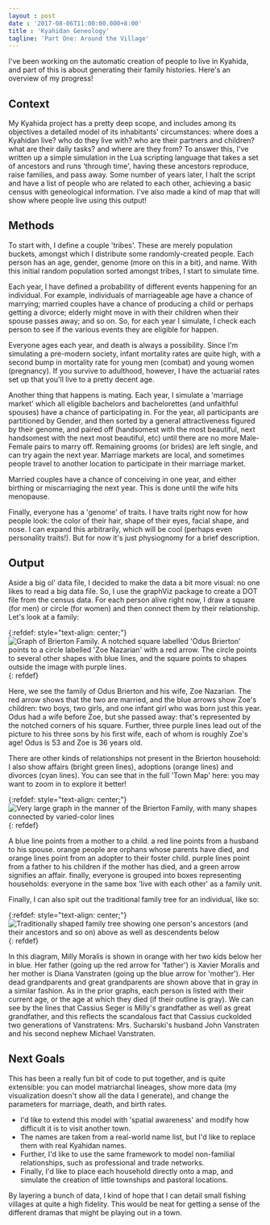 ```yaml
---
layout : post
date : '2017-08-06T11:00:00.000+8:00'
title : 'Kyahidan Geneology'
tagline: 'Part One: Around the Village' 
---
```


I've been working on the automatic creation of people to live in Kyahida, and part of this is about generating their family histories. Here's an overview of my progress!

## Context

My Kyahida project has a pretty deep scope, and includes among its objectives a detailed model of its inhabitants' circumstances: where does a Kyahidan live? who do they live with? who are their partners and children? what are their daily tasks? and where are they from? To answer this, I've written up a simple simulation in the Lua scripting language that takes a set of ancestors and runs 'through time', having these ancestors reproduce, raise families, and pass away. Some number of years later, I halt the script and have a list of people who are related to each other, achieving a basic census with geneological information. I've also made a kind of map that will show where people live using this output!

## Methods

To start with, I define a couple 'tribes'. These are merely population buckets, amongst which I distribute some randomly-created people. Each person has an age, gender, genome (more on this in a bit), and name. With this initial random population sorted amongst tribes, I start to simulate time.

Each year, I have defined a probability of different events happening for an individual. For example, individuals of marriageable age have a chance of marrying; married couples have a chance of producing a child or perhaps getting a divorce; elderly might move in with their children when their spouse passes away; and so on. So, for each year I simulate, I check each person to see if the various events they are eligible for happen.

Everyone ages each year, and death is always a possibility. Since I'm simulating a pre-modern society, infant mortality rates are quite high, with a second bump in mortality rate for young men (combat) and young women (pregnancy). If you survive to adulthood, however, I have the actuarial rates set up that you'll live to a pretty decent age.

Another thing that happens is mating. Each year, I simulate a 'marriage market' which all eligible bachelors and bachelorettes (and unfaithful spouses) have a chance of participating in. For the year, all participants are partitioned by Gender, and then sorted by a general attractiveness figured by their genome, and paired off (handsomest with the most beautiful, next handsomest with the next most beautiful, etc) until there are no more Male-Female pairs to marry off. Remaining grooms (or brides) are left single, and can try again the next year. Marriage markets are local, and sometimes people travel to another location to participate in their marriage market.

Married couples have a chance of conceiving in one year, and either birthing or miscarriaging the next year. This is done until the wife hits menopause.

Finally, everyone has a 'genome' of traits. I have traits right now for how people look: the color of their hair, shape of their eyes, facial shape, and nose. I can expand this arbitrarily, which will be cool (perhaps even personality traits!). But for now it's just physiognomy for a brief description.

## Output

Aside a big ol' data file, I decided to make the data a bit more visual: no one likes to read a big data file. So, I use the graphViz package to create a DOT file from the census data. For each person alive right now, I draw a square (for men) or circle (for women) and then connect them by their relationship. Let's look at a family: 

{:refdef: style="text-align: center;"}
![Graph of Brierton Family. A notched square labelled 'Odus Brierton' points to a circle labelled 'Zoe Nazarian' with a red arrow. The circle points to several other shapes with blue lines, and the square points to shapes outside the image with purple lines. ]({{site.url}}/assets/BriertonFamily.svg)
{: refdef}

Here, we see the family of Odus Brierton and his wife, Zoe Nazarian. The red arrow shows that the two are married, and the blue arrows show Zoe's children: two boys, two girls, and one infant girl who was born just this year. Odus had a wife before Zoe, but she passed away: that's represented by the notched corners of his square. Further, three purple lines lead out of the picture to his three sons by his first wife, each of whom is roughly Zoe's age! Odus is 53 and Zoe is 36 years old.

There are other kinds of relationships not present in the Brierton household: I also show affairs (bright green lines), adoptions (orange lines) and divorces (cyan lines). You can see that in the full 'Town Map' here: you may want to zoom in to explore it better!

{:refdef: style="text-align: center;"}
![Very large graph in the manner of the Brierton Family, with many shapes connected by varied-color lines]({{site.url}}/assets/Briertown.svg)
{: refdef}

A blue line points from a mother to a child. a red line points from a husband to his spouse. orange people are orphans whose parents have died, and orange lines point from an adopter to their foster child. purple lines point from a father to his children if the mother has died, and a green arrow signifies an affair. finally, everyone is grouped into boxes representing households: everyone in the same box 'live with each other' as a family unit.

Finally, I can also spit out the traditional family tree for an individual, like so:

{:refdef: style="text-align: center;"}
![Traditionally shaped family tree showing one person's ancestors (and their ancestors and so on) above as well as descendents below]({{site.url}}/assets/MillyMoralis.svg)
{: refdef}

In this diagram, Milly Moralis is shown in orange with her two kids below her in blue. Her father (going up the red arrow for 'father') is Xavier Moralis and her mother is Diana Vanstraten (going up the blue arrow for 'mother'). Her dead grandparents and great grandparents are shown above that in gray in a similar fashion. As in the prior graphs, each person is listed with their current age, or the age at which they died (if their outline is gray). We can see by the lines that Cassius Seger is Milly's grandfather as well as great grandfather, and this reflects the scandalous fact that Cassius cuckolded two generations of Vanstratens: Mrs. Sucharski's husband John Vanstraten and his second nephew Michael Vanstraten.

## Next Goals

This has been a really fun bit of code to put together, and is quite extensible: you can model matriarchal lineages, show more data (my visualization doesn't show all the data I generate), and change the parameters for marriage, death, and birth rates. 

- I'd like to extend this model with 'spatial awareness' and modify how difficult it is to visit another town. 
- The names are taken from a real-world name list, but I'd like to replace them with real Kyahidan names.
- Further, I'd like to use the same framework to model non-familial relationships, such as professional and trade networks. 
- Finally, I'd like to place each household directly onto a map, and simulate the creation of little townships and pastoral locations.

By layering a bunch of data, I kind of hope that I can detail small fishing villages at quite a high fidelity. This would be neat for getting a sense of the different dramas that might be playing out in a town. 
